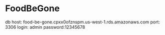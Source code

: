 # FoodBeGone


db host: food-be-gone.cpxx0ofznspm.us-west-1.rds.amazonaws.com
port: 3306
login: admin
password:12345678
